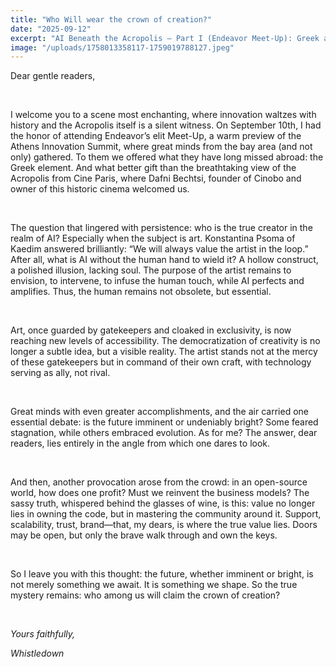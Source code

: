 ```yaml
---
title: "Who Will wear the crown of creation?"
date: "2025-09-12"
excerpt: "AI Beneath the Acropolis – Part I (Endeavor Meet-Up): Greek and global tech minds gathered under history’s shadow to debate art, technology, and the ownership of creation"
image: "/uploads/1758013358117-1759019788127.jpeg"
---
```


<p class="ql-align-justify">Dear gentle readers,</p><p class="ql-align-justify"><br></p><p class="ql-align-justify">I welcome you to a scene most enchanting, where innovation waltzes with history and the Acropolis itself is a silent witness. On September 10th, I had the honor of attending Endeavor’s elit Meet-Up, a warm preview of the Athens Innovation Summit, where great minds from the bay area (and not only) gathered. To them we offered what they have long missed abroad: the Greek element. And what better gift than the breathtaking view of the Acropolis from Cine Paris, where Dafni Bechtsi, founder of Cinobo and owner of this historic cinema welcomed us.</p><p class="ql-align-justify"><br></p><p class="ql-align-justify">The question that lingered with persistence: who is the true creator in the realm of AI? Especially when the subject is art. Konstantina Psoma of Kaedim answered brilliantly: “We will always value the artist in the loop.” After all, what is AI without the human hand to wield it? A hollow construct, a polished illusion, lacking soul. The purpose of the artist remains to envision, to intervene, to infuse the human touch, while AI perfects and amplifies. Thus, the human remains not obsolete, but essential.</p><p class="ql-align-justify"><br></p><p class="ql-align-justify">Art, once guarded by gatekeepers and cloaked in exclusivity, is now reaching new levels of accessibility. The democratization of creativity is no longer a subtle idea, but a visible reality. The artist stands not at the mercy of these gatekeepers but in command of their own craft, with technology serving as ally, not rival.</p><p class="ql-align-justify"><br></p><p class="ql-align-justify">Great minds with even greater accomplishments, and the air carried one essential debate: is the future imminent or undeniably bright? Some feared stagnation, while others embraced evolution. As for me? The answer, dear readers, lies entirely in the angle from which one dares to look.</p><p class="ql-align-justify"><br></p><p class="ql-align-justify">And then, another provocation arose from the crowd: in an open-source world, how does one profit? Must we reinvent the business models? The sassy truth, whispered behind the glasses of wine, is this: value no longer lies in owning the code, but in mastering the community around it. Support, scalability, trust, brand—that, my dears, is where the true value lies. Doors may be open, but only the brave walk through and own the keys.</p><p class="ql-align-justify"><br></p><p class="ql-align-justify">So I leave you with this thought: the future, whether imminent or bright, is not merely something we await. It is something we shape. So the true mystery remains: who among us will claim the crown of creation?</p><p class="ql-align-justify"><br></p><p><em>Yours faithfully,</em></p><p><em>Whistledown</em></p>